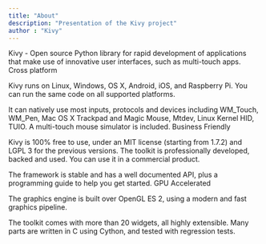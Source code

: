```yaml
---
title: "About"
description: "Presentation of the Kivy project"
author : "Kivy"
---
```


Kivy - Open source Python library for rapid development of applications
that make use of innovative user interfaces, such as multi-touch apps.
Cross platform

Kivy runs on Linux, Windows, OS X, Android, iOS, and Raspberry Pi. You can run the same code on all supported platforms.

It can natively use most inputs, protocols and devices including WM_Touch, WM_Pen, Mac OS X Trackpad and Magic Mouse, Mtdev, Linux Kernel HID, TUIO. A multi-touch mouse simulator is included.
Business Friendly

Kivy is 100% free to use, under an MIT license (starting from 1.7.2) and LGPL 3 for the previous versions. The toolkit is professionally developed, backed and used. You can use it in a commercial product.

The framework is stable and has a well documented API, plus a programming guide to help you get started.
GPU Accelerated

The graphics engine is built over OpenGL ES 2, using a modern and fast graphics pipeline.

The toolkit comes with more than 20 widgets, all highly extensible. Many parts are written in C using Cython, and tested with regression tests.
